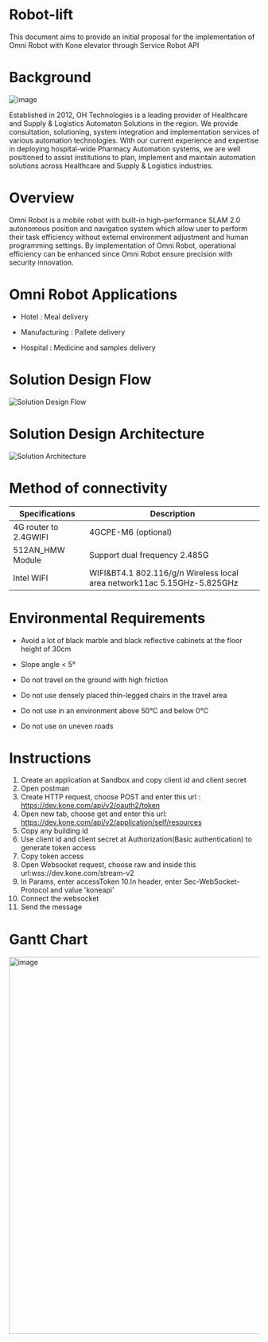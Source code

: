 # Robot-lift
This document aims to provide an initial proposal for the implementation of Omni Robot with Kone elevator through Service Robot API 

# Background

![image](https://user-images.githubusercontent.com/125621528/227402726-970703d5-68a8-4190-b77f-2a8b98ed2544.png)

Established in 2012, OH Technologies is a leading provider of Healthcare and Supply & Logistics Automaton Solutions in the region. 
We provide consultation, solutioning, system integration and implementation services of various automation technologies. With 
our current experience and expertise in deploying hospital-wide Pharmacy Automation systems, we are well positioned to assist 
institutions to plan, implement and maintain automation solutions across Healthcare and Supply & Logistics industries.


# Overview
Omni Robot is a mobile robot with built-in high-performance SLAM 2.0 autonomous position and navigation system which allow user to perform 
their task efficiency without external environment adjustment and human programming settings. By implementation of Omni Robot, operational 
efficiency can be enhanced since Omni Robot ensure precision with security innovation.

# Omni Robot Applications

 + Hotel : Meal delivery
  
 + Manufacturing : Pallete delivery
  
 + Hospital : Medicine and samples delivery
 
# Solution Design Flow

![Solution Design Flow](https://user-images.githubusercontent.com/125621528/227409651-3b2c82b8-8db2-4505-be03-a2f6cc28387d.JPG)

# Solution Design Architecture

![Solution Architecture](https://user-images.githubusercontent.com/125621528/227409718-d84c36fe-abd6-4222-8c98-101ab185404a.JPG)
  
# Method of connectivity

|Specifications       | Description                                                            |
|---------------------|------------------------------------------------------------------------|
|4G router to 2.4GWIFI| 4GCPE-M6 (optional)                                                    |
|512AN_HMW Module     | Support dual frequency 2.485G                                          |
|Intel WIFI           | WIFI&BT4.1 802.116/g/n Wireless local area network11ac 5.15GHz-5.825GHz|

# Environmental Requirements

+ Avoid a lot of black marble and black reflective cabinets at the floor height of 30cm

+ Slope angle < 5°

+ Do not travel on the ground with high friction

+ Do not use densely placed thin-legged chairs in the travel area

+ Do not use in an environment above 50°C and below 0°C

+ Do not use on uneven roads

# Instructions

1. Create an application at Sandbox and copy client id and client secret
2. Open postman 
3. Create HTTP request, choose POST and enter this url : https://dev.kone.com/api/v2/oauth2/token
4. Open new tab, choose get and enter this url: https://dev.kone.com/api/v2/application/self/resources
5. Copy any building id
6. Use client id and client secret at Authorization(Basic authentication) to generate token access 
7. Copy token access 
8. Open Websocket request, choose raw and inside this url:wss://dev.kone.com/stream-v2
9. In Params, enter accessToken 
10.In header, enter Sec-WebSocket-Protocol and value 'koneapi'
11. Connect the websocket
12. Send the message

# Gantt Chart
<img width="757" alt="image" src="https://user-images.githubusercontent.com/125621528/227429466-5614d1d1-e6b2-4ce6-aaf3-3f97ddc9e9aa.png">


